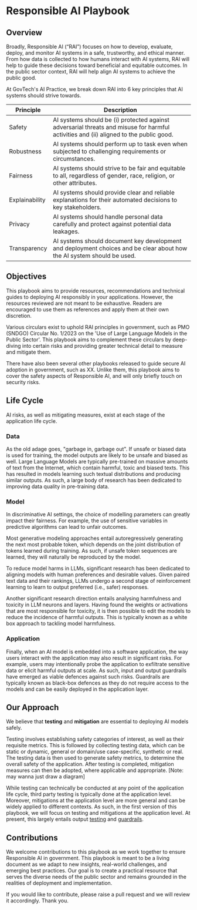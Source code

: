 # Responsible AI Playbook


## Overview

Broadly, Responsible AI (“RAI”) focuses on how to develop, evaluate, deploy, and monitor AI systems in a safe, trustworthy, and ethical manner. From how data is collected to how humans interact with AI systems, RAI will help to guide these decisions toward beneficial and equitable outcomes. In the public sector context, RAI will help align AI systems to achieve the public good.

At GovTech's AI Practice, we break down RAI into 6 key principles that AI systems should strive towards. 

| Principle    | Description |
|--------------|-------------|
| Safety       | AI systems should be (i) protected against adversarial threats and misuse for harmful activities and (ii) aligned to the public good. |
| Robustness   | AI systems should perform up to task even when subjected to challenging requirements or circumstances. |
| Fairness     | AI systems should strive to be fair and equitable to all, regardless of gender, race, religion, or other attributes. |
| Explainability | AI systems should provide clear and reliable explanations for their automated decisions to key stakeholders. |
| Privacy      | AI systems should handle personal data carefully and protect against potential data leakages. |
| Transparency | AI systems should document key development and deployment choices and be clear about how the AI system should be used. |

## Objectives

This playbook aims to provide resources, recommendations and technical guides to deploying AI responsibly in your applications. However, the resources reviewed are not meant to be exhaustive. Readers are encouraged to use them as references and apply them at their own discretion.

Various circulars exist to uphold RAI principles in government, such as PMO (SNDGO) Circular No. 1/2023 on the 'Use of Large Language Models in the Public Sector'. This playbook aims to complement these circulars by deep-diving into certain risks and providing greater technical detail to measure and mitigate them. 

There have also been several other playbooks released to guide secure AI adoption in government, such as XX. Unlike them, this playbook aims to cover the safety aspects of Responsible AI, and will only briefly touch on security risks.  

## Life Cycle

AI risks, as well as mitigating measures, exist at each stage of the application life cycle. 

### Data

As the old adage goes, "garbage in, garbage out". If unsafe or biased data is used for training, the model outputs are likely to be unsafe and biased as well. Large Language Models are typically pre-trained on massive amounts of text from the Internet, which contain harmful, toxic and biased texts. This has resulted in models learning such textual distributions and producing similar outputs. As such, a large body of research has been dedicated to improving data quality in pre-training data. 

### Model

In discriminative AI settings, the choice of modelling parameters can greatly impact their fairness. For example, the use of sensitive variables in predictive algorithms can lead to unfair outcomes. 

Most generative modeling approaches entail autoregressively generating the next most probable token, which depends on the joint distribution of tokens learned during training. As such, if unsafe token sequences are learned, they will naturally be reproduced by the model. 

To reduce model harms in LLMs, significant research has been dedicated to aligning models with human preferences and desirable values. Given paired text data and their rankings, LLMs undergo a second stage of reinforcement learning to learn to output preferred (i.e., safer) responses. 

Another significant research direction entails analysing harmfulness and toxicity in LLM neurons and layers. Having found the weights or activations that are most responsible for toxicity, it is then possible to edit the models to reduce the incidence of harmful outputs. This is typically known as a white box approach to tackling model harmfulness. 


### Application

Finally, when an AI model is embedded into a software application, the way users interact with the application may also result in significant risks. For example, users may intentionally probe the application to exfiltrate sensitive data or elicit harmful outputs at scale. As such, input and output guardrails have emerged as viable defences against such risks. Guardrails are typically known as black-box defences as they do not require access to the models and can be easily deployed in the application layer. 

##  Our Approach

We believe that **testing** and **mitigation** are essential to deploying AI models safely. 

Testing involves establishing safety categories of interest, as well as their requisite metrics. This is followed by collecting testing data, which can be static or dynamic, general or domain/use case-specific, synthetic or real. The testing data is then used to generate safety metrics, to determine the overall safety of the application. After testing is completed, mitigation measures can then be adopted, where applicable and appropriate. [Note: may wanna just draw a diagram]

While testing can technically be conducted at any point of the application life cycle, third party testing is typically done at the application level. Moreover, mitigations at the application level are more general and can be widely applied to different contexts. As such, in the first version of this playbook, we will focus on testing and mitigations at the application level. At present, this largely entails output [testing](testing.md) and [guardrails](guardrails.md).

## Contributions

We welcome contributions to this playbook as we work together to ensure Responsible AI in government. This playbook is meant to be a living document as we adapt to new insights, real-world challenges, and emerging best practices. Our goal is to create a practical resource that serves the diverse needs of the public sector and remains grounded in the realities of deployment and implementation. 

If you would like to contribute, please raise a pull request and we will review it accordingly. Thank you. 